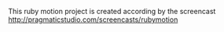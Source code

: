 This ruby motion project is created according by the screencast
http://pragmaticstudio.com/screencasts/rubymotion
